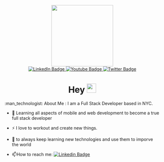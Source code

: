<div id="header" align="center">
  <img src="https://media.giphy.com/media/wT8WX0AcRuyk8FfvYS/giphy.gif" width="200"/>
  <div id="badges">
  <a href="https://www.linkedin.com/in/mohamed-muflahi/">
    <img src="https://img.shields.io/badge/LinkedIn-blue?style=for-the-badge&logo=linkedin&logoColor=white" alt="LinkedIn Badge"/>
  </a>
  <a href="">
    <img src="https://img.shields.io/badge/YouTube-red?style=for-the-badge&logo=youtube&logoColor=white" alt="Youtube Badge"/>
  </a>
  <a href="">
    <img src="https://img.shields.io/badge/Twitter-blue?style=for-the-badge&logo=twitter&logoColor=white" alt="Twitter Badge"/>
  </a>
</div>
<img src="https://komarev.com/ghpvc/?username=MohamedMuflahi&style=flat-square&color=blue" alt=""/>
  <h1>
  Hey
  <img src="https://media.giphy.com/media/hvRJCLFzcasrR4ia7z/giphy.gif" width="30px"/>
</h1>
</div>
:man_technologist: About Me :
I am a Full Stack Developer based in NYC.

- :telescope: Learning all aspects of mobile and web development to become a true full stack developer

- :zap: I love to workout and create new things.

- :goal_net: to always keep learning new technologies and use them to imporve the world 

- :mailbox:How to reach me: [![Linkedin Badge](https://img.shields.io/badge/-Mohamed-blue?style=flat&logo=Linkedin&logoColor=white)](https://www.linkedin.com/in/mohamed-muflahi/)
